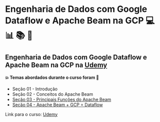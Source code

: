 # Engenharia de Dados com Google Dataflow e Apache Beam na GCP  💻 :bar_chart: :books: :game_die:
## Engenharia de Dados com Google Dataflow e Apache Beam na GCP na [Udemy](https://www.udemy.com/course/engenharia-de-dados-com-apache-beam-google-dataflow-gcp/)
#### :boom: Temas abordados durante o curso foram :rocket:
- Seção 01 - Introdução
- Seção 02 - Conceitos do Apache Beam
- [Seção 03 - Principais Funções do Apache Beam](https://github.com/romulovieira777/Engenharia_de_Dados_com_Google_Dataflow_e_Apache_Beam_na_GCP/tree/main/Se%C3%A7%C3%A3o%2003%20-%20Principais%20Fun%C3%A7%C3%B5es%20do%20Apache%20Beam)
- [Seção 04 - Apache Beam + GCP = Dataflow](https://github.com/romulovieira777/Engenharia_de_Dados_com_Google_Dataflow_e_Apache_Beam_na_GCP/tree/main/Se%C3%A7%C3%A3o%2004%20-%20Apache%20Beam%20%2B%20GCP%20%3D%20Dataflow)

Link para o curso: [Udemy](https://www.udemy.com/course/engenharia-de-dados-com-apache-beam-google-dataflow-gcp/)